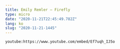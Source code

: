 ```yaml
---
title: Emily Remler ‎– Firefly
type: micro
date: "2020-11-21T22:45:49.782Z"
lang: ko
slug: "2020-11-21-1445"
---
```


`youtube:https://www.youtube.com/embed/Ef7uqh_IJ5o`
